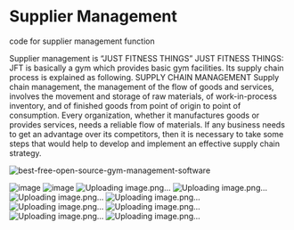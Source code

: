 # Supplier Management

code for supplier management function

Supplier management is “JUST FITNESS THINGS” JUST FITNESS THINGS: JFT is basically a gym which provides basic gym facilities. Its supply chain process is explained as following. SUPPLY CHAIN MANAGEMENT Supply chain management, the management of the flow of goods and services, involves the movement and storage of raw materials, of work-in-process inventory, and of finished goods from point of origin to point of consumption. Every organization, whether it manufactures goods or provides services, needs a reliable flow of materials. If any business needs to get an advantage over its competitors, then it is necessary to take some steps that would help to develop and implement an effective supply chain strategy.


![best-free-open-source-gym-management-software](https://user-images.githubusercontent.com/88605573/135747391-6c1aef4b-0f7e-4129-be8f-720e6475f628.jpg)

![image](https://user-images.githubusercontent.com/89182652/135747624-9dcae9a4-e478-4b53-a129-e2460abf8013.png)
![image](https://user-images.githubusercontent.com/89182652/135747626-f89061cc-6e5b-43c9-adca-1a1d0f00ec3d.png)
![Uploading image.png…]()
![Uploading image.png…]()
![Uploading image.png…]()
![Uploading image.png…]()
![Uploading image.png…]()
![Uploading image.png…]()
![Uploading image.png…]()
![Uploading image.png…]()


